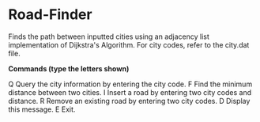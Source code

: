 # Road-Finder
Finds the path between inputted cities using an adjacency list implementation of Dijkstra's Algorithm. For city codes, refer to the city.dat file.

**Commands (type the letters shown)**

   Q   Query the city information by entering the city code.
   F   Find the minimum distance between two cities.
   I   Insert a road by entering two city codes and distance.
   R   Remove an existing road by entering two city codes.
   D   Display this message.
   E   Exit.
